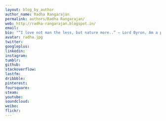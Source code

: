 ```yaml
---
layout: blog_by_author
author_name: Radha Rangarajan
permalink: authors/Radha Rangarajan/
web: http://radha-rangarajan.blogspot.in/
email:
bio: "“I love not man the less, but nature more..” – Lord Byron. Am a photographer and wildlife enthusiast. Writing on the last page of the notebook in school led to scribbling on sheets in college. Heck! I sat and wrote during my daily bus ride to college too. Now this blog bears the brunt of my rants. Here, I talk about the world as I see it and show the way my lens interprets the sights around me."
avatar: radha.jpg
twitter: 
googleplus:
linkedin:
instagram:
tumblr:
github:
stackoverflow:
lastfm:
dribbble:
pinterest:
foursquare:
steam:
youtube:
soundcloud:
weibo:
flickr:
---
```

